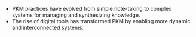 - PKM practices have evolved from simple note-taking to complex systems for managing and synthesizing knowledge.
- The rise of digital tools has transformed PKM by enabling more dynamic and interconnected systems.